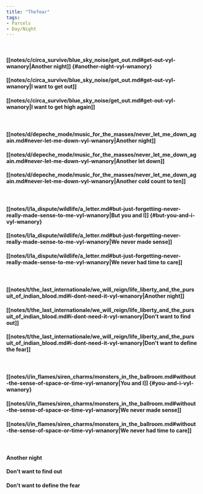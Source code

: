 ```yaml
---
title: "Thefear"
tags:
- Parcels
- Day∕Night
---
```

&nbsp;
#### [[notes/c/circa_survive/blue_sky_noise/get_out.md#get-out-vyl-wnanory|Another night]] {#another-night-vyl-wnanory}
#### [[notes/c/circa_survive/blue_sky_noise/get_out.md#get-out-vyl-wnanory|I want to get out]]
#### [[notes/c/circa_survive/blue_sky_noise/get_out.md#get-out-vyl-wnanory|I want to get high again]]
&nbsp;
#### [[notes/d/depeche_mode/music_for_the_masses/never_let_me_down_again.md#never-let-me-down-vyl-wnanory|Another night]]
#### [[notes/d/depeche_mode/music_for_the_masses/never_let_me_down_again.md#never-let-me-down-vyl-wnanory|Another let down]]
#### [[notes/d/depeche_mode/music_for_the_masses/never_let_me_down_again.md#never-let-me-down-vyl-wnanory|Another cold count to ten]]
&nbsp;
#### [[notes/l/la_dispute/wildlife/a_letter.md#but-just-forgetting-never-really-made-sense-to-me-vyl-wnanory|But you and I]] {#but-you-and-i-vyl-wnanory}
#### [[notes/l/la_dispute/wildlife/a_letter.md#but-just-forgetting-never-really-made-sense-to-me-vyl-wnanory|We never made sense]]
#### [[notes/l/la_dispute/wildlife/a_letter.md#but-just-forgetting-never-really-made-sense-to-me-vyl-wnanory|We never had time to care]]
&nbsp;
#### [[notes/t/the_last_internationale/we_will_reign/life_liberty_and_the_pursuit_of_indian_blood.md#i-dont-need-it-vyl-wnanory|Another night]]
#### [[notes/t/the_last_internationale/we_will_reign/life_liberty_and_the_pursuit_of_indian_blood.md#i-dont-need-it-vyl-wnanory|Don't want to find out]]
#### [[notes/t/the_last_internationale/we_will_reign/life_liberty_and_the_pursuit_of_indian_blood.md#i-dont-need-it-vyl-wnanory|Don't want to define the fear]]
&nbsp;
#### [[notes/i/in_flames/siren_charms/monsters_in_the_ballroom.md#without-the-sense-of-space-or-time-vyl-wnanory|You and I]] {#you-and-i-vyl-wnanory}
#### [[notes/i/in_flames/siren_charms/monsters_in_the_ballroom.md#without-the-sense-of-space-or-time-vyl-wnanory|We never made sense]]
#### [[notes/i/in_flames/siren_charms/monsters_in_the_ballroom.md#without-the-sense-of-space-or-time-vyl-wnanory|We never had time to care]]
&nbsp;
#### Another night
#### Don't want to find out
#### Don't want to define the fear
